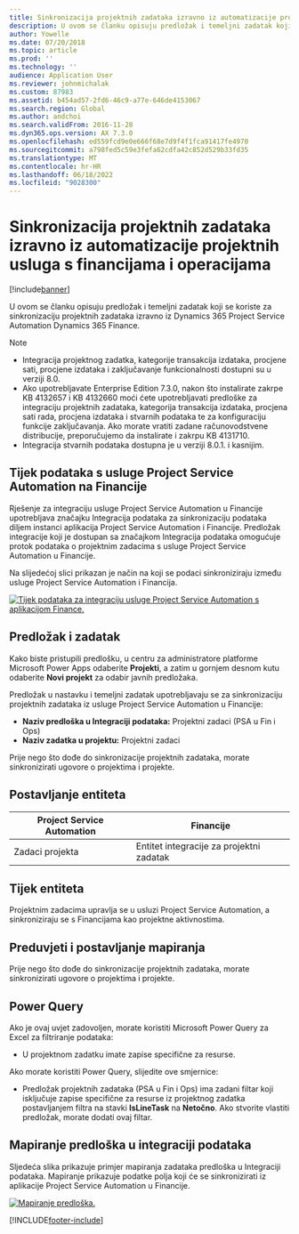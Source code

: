 ```yaml
---
title: Sinkronizacija projektnih zadataka izravno iz automatizacije projektnih usluga s financijama i operacijama
description: U ovom se članku opisuju predložak i temeljni zadatak koji se koriste za sinkronizaciju projektnih zadataka izravno iz Microsoft Dynamics 365 Project Service Automation Dynamics 365 Finance.
author: Yowelle
ms.date: 07/20/2018
ms.topic: article
ms.prod: ''
ms.technology: ''
audience: Application User
ms.reviewer: johnmichalak
ms.custom: 87983
ms.assetid: b454ad57-2fd6-46c9-a77e-646de4153067
ms.search.region: Global
ms.author: andchoi
ms.search.validFrom: 2016-11-28
ms.dyn365.ops.version: AX 7.3.0
ms.openlocfilehash: ed559fcd9e0e666f68e7d9f4f1fca91417fe4970
ms.sourcegitcommit: a798fed5c59e3fefa62cdfa42c852d529b33fd35
ms.translationtype: MT
ms.contentlocale: hr-HR
ms.lasthandoff: 06/18/2022
ms.locfileid: "9028300"
---
```

# <a name="synchronize-project-tasks-directly-from-project-service-automation-to-finance-and-operations"></a>Sinkronizacija projektnih zadataka izravno iz automatizacije projektnih usluga s financijama i operacijama

[!include[banner](../includes/banner.md)]

U ovom se članku opisuju predložak i temeljni zadatak koji se koriste za sinkronizaciju projektnih zadataka izravno iz Dynamics 365 Project Service Automation Dynamics 365 Finance.

> [!NOTE]
> - Integracija projektnog zadatka, kategorije transakcija izdataka, procjene sati, procjene izdataka i zaključavanje funkcionalnosti dostupni su u verziji 8.0.
> - Ako upotrebljavate Enterprise Edition 7.3.0, nakon što instalirate zakrpe KB 4132657 i KB 4132660 moći ćete upotrebljavati predloške za integraciju projektnih zadataka, kategorija transakcija izdataka, procjena sati rada, procjena izdataka i stvarnih podataka te za konfiguraciju funkcije zaključavanja. Ako morate vratiti zadane računovodstvene distribucije, preporučujemo da instalirate i zakrpu KB 4131710.
> - Integracija stvarnih podataka dostupna je u verziji 8.0.1. i kasnijim.

## <a name="data-flow-for-project-service-automation-to-finance"></a>Tijek podataka s usluge Project Service Automation na Financije

Rješenje za integraciju usluge Project Service Automation u Financije upotrebljava značajku Integracija podataka za sinkronizaciju podataka diljem instanci aplikacija Project Service Automation i Financije. Predložak integracije koji je dostupan sa značajkom Integracija podataka omogućuje protok podataka o projektnim zadacima s usluge Project Service Automation u Financije.

Na slijedećoj slici prikazan je način na koji se podaci sinkroniziraju između usluge Project Service Automation i Financija.

[![Tijek podataka za integraciju usluge Project Service Automation s aplikacijom Finance.](./media/ProjectTasksFlow.png)](./media/ProjectTasksFlow.png)

## <a name="template-and-task"></a>Predložak i zadatak

Kako biste pristupili predlošku, u centru za administratore platforme Microsoft Power Apps odaberite **Projekti**, a zatim u gornjem desnom kutu odaberite **Novi projekt** za odabir javnih predložaka.

Predložak u nastavku i temeljni zadatak upotrebljavaju se za sinkronizaciju projektnih zadataka iz usluge Project Service Automation u Financije:

- **Naziv predloška u Integraciji podataka:** Projektni zadaci (PSA u Fin i Ops)
- **Naziv zadatka u projektu:** Projektni zadaci

Prije nego što dođe do sinkronizacije projektnih zadataka, morate sinkronizirati ugovore o projektima i projekte.

## <a name="entity-set"></a>Postavljanje entiteta

| Project Service Automation | Financije                             |
|----------------------------|-------------------------------------|
| Zadaci projekta              | Entitet integracije za projektni zadatak |

## <a name="entity-flow"></a>Tijek entiteta

Projektnim zadacima upravlja se u usluzi Project Service Automation, a sinkroniziraju se s Financijama kao projektne aktivnostima.

## <a name="prerequisites-and-mapping-setup"></a>Preduvjeti i postavljanje mapiranja

Prije nego što dođe do sinkronizacije projektnih zadataka, morate sinkronizirati ugovore o projektima i projekte.

## <a name="power-query"></a>Power Query

Ako je ovaj uvjet zadovoljen, morate koristiti Microsoft Power Query za Excel za filtriranje podataka:

- U projektnom zadatku imate zapise specifične za resurse.

Ako morate koristiti Power Query, slijedite ove smjernice:

- Predložak projektnih zadataka (PSA u Fin i Ops) ima zadani filtar koji isključuje zapise specifične za resurse iz projektnog zadatka postavljanjem filtra na stavki **IsLineTask** na **Netočno**. Ako stvorite vlastiti predložak, morate dodati ovaj filtar.

## <a name="template-mapping-in-data-integration"></a>Mapiranje predloška u integraciji podataka

Sljedeća slika prikazuje primjer mapiranja zadataka predloška u Integraciji podataka. Mapiranje prikazuje podatke polja koji će se sinkronizirati iz aplikacije Project Service Automation u Financije.

[![Mapiranje predloška.](./media/ProjectTasksMapping.png)](./media/ProjectTasksMapping.png)


[!INCLUDE[footer-include](../includes/footer-banner.md)]